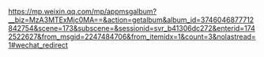 https://mp.weixin.qq.com/mp/appmsgalbum?__biz=MzA3MTExMjc0MA==&action=getalbum&album_id=3746046877712842754&scene=173&subscene=&sessionid=svr_b41306dc272&enterid=1742522627&from_msgid=2247484706&from_itemidx=1&count=3&nolastread=1#wechat_redirect